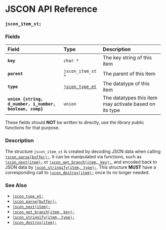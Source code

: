 # JSCON API Reference

### `jscon_item_st;`

### Fields

| Field | Type | Description |
| :--- | :--- | :--- |
|**`key`**|`char *`| The key string of this item |
|**`parent`**|`jscon_item_st *`| The parent of this item |
|**`type`**|[`jscon_type_et`](jscon_type_et.md)| The datatype of this item |
|**`union {string, d_number, i_number, boolean, comp}`**|`union`| The datatypes this item may activate based on its type |

These fields should **NOT** be written to directly, use the library public functions for that purpose.

### Description

The structure `jscon_item_st` is created by decoding JSON data when calling [`jscon_parse(buffer);`](jscon_parse.md). It can be manipulated via functions, such as [`jscon_next(item);`](jscon_next.md) or [`jscon_get_branch(item, key);`](jscon_get_branch.md), and encoded back to JSON data by [`jscon_stringify(item, type);`](jscon_stringify.md). This structure **MUST** have a corresponding call to [`jscon_destroy(item);`](jscon_destroy.md) once its no longer needed.

### See Also

* [`jscon_type_et;`](jscon_type_et.md)
* [`jscon_parse(buffer);`](jscon_parse.md)
* [`jscon_next(item);`](jscon_next.md)
* [`jscon_get_branch(item, key);`](jscon_get_branch.md)
* [`jscon_stringify(item, type);`](jscon_stringify.md)
* [`jscon_destroy(item);`](jscon_destroy.md)
